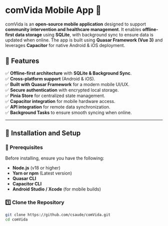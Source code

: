 # comVida Mobile App 📱  

comVida is an **open-source mobile application** designed to support **community intervention and healthcare management**. It enables **offline-first data storage** using **SQLite**, with background sync to ensure data is updated when online. The app is built using **Quasar Framework (Vue 3)** and leverages **Capacitor** for native Android & iOS deployment.

## 🌟 Features
✅ **Offline-first architecture** with **SQLite & Background Sync**.  
✅ **Cross-platform support** (Android & iOS).  
✅ **Built with Quasar Framework** for a modern mobile UI/UX.  
✅ **Secure authentication** with encrypted local storage.  
✅ **Pinia Store** for centralized state management.  
✅ **Capacitor integration** for mobile hardware access.  
✅ **API integration** for remote data synchronization.  
✅ **Background Tasks** to ensure smooth syncing when online.  

---

## 📌 Installation and Setup
### 🔹 Prerequisites
Before installing, ensure you have the following:
- **Node.js** (v18 or higher)  
- **Yarn or npm** (Latest version)  
- **Quasar CLI**  
- **Capacitor CLI**  
- **Android Studio / Xcode** (for mobile builds)  

### 1️⃣ Clone the Repository
```sh
git clone https://github.com/csaude/comVida.git
cd comVida
